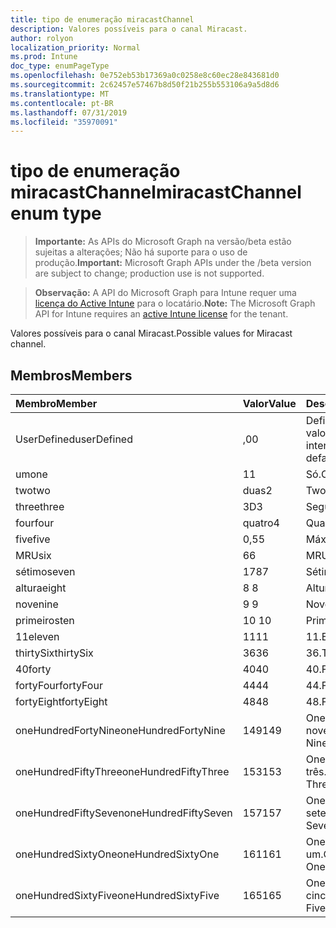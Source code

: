 ```yaml
---
title: tipo de enumeração miracastChannel
description: Valores possíveis para o canal Miracast.
author: rolyon
localization_priority: Normal
ms.prod: Intune
doc_type: enumPageType
ms.openlocfilehash: 0e752eb53b17369a0c0258e8c60ec28e843681d0
ms.sourcegitcommit: 2c62457e57467b8d50f21b255b553106a9a5d8d6
ms.translationtype: MT
ms.contentlocale: pt-BR
ms.lasthandoff: 07/31/2019
ms.locfileid: "35970091"
---
```

# <a name="miracastchannel-enum-type"></a><span data-ttu-id="d3a7f-103">tipo de enumeração miracastChannel</span><span class="sxs-lookup"><span data-stu-id="d3a7f-103">miracastChannel enum type</span></span>

> <span data-ttu-id="d3a7f-104">**Importante:** As APIs do Microsoft Graph na versão/beta estão sujeitas a alterações; Não há suporte para o uso de produção.</span><span class="sxs-lookup"><span data-stu-id="d3a7f-104">**Important:** Microsoft Graph APIs under the /beta version are subject to change; production use is not supported.</span></span>

> <span data-ttu-id="d3a7f-105">**Observação:** A API do Microsoft Graph para Intune requer uma [licença do Active Intune](https://go.microsoft.com/fwlink/?linkid=839381) para o locatário.</span><span class="sxs-lookup"><span data-stu-id="d3a7f-105">**Note:** The Microsoft Graph API for Intune requires an [active Intune license](https://go.microsoft.com/fwlink/?linkid=839381) for the tenant.</span></span>

<span data-ttu-id="d3a7f-106">Valores possíveis para o canal Miracast.</span><span class="sxs-lookup"><span data-stu-id="d3a7f-106">Possible values for Miracast channel.</span></span>

## <a name="members"></a><span data-ttu-id="d3a7f-107">Membros</span><span class="sxs-lookup"><span data-stu-id="d3a7f-107">Members</span></span>
|<span data-ttu-id="d3a7f-108">Membro</span><span class="sxs-lookup"><span data-stu-id="d3a7f-108">Member</span></span>|<span data-ttu-id="d3a7f-109">Valor</span><span class="sxs-lookup"><span data-stu-id="d3a7f-109">Value</span></span>|<span data-ttu-id="d3a7f-110">Descrição</span><span class="sxs-lookup"><span data-stu-id="d3a7f-110">Description</span></span>|
|:---|:---|:---|
|<span data-ttu-id="d3a7f-111">UserDefined</span><span class="sxs-lookup"><span data-stu-id="d3a7f-111">userDefined</span></span>|<span data-ttu-id="d3a7f-112">,0</span><span class="sxs-lookup"><span data-stu-id="d3a7f-112">0</span></span>|<span data-ttu-id="d3a7f-113">Definido pelo usuário, valor padrão, sem intenção.</span><span class="sxs-lookup"><span data-stu-id="d3a7f-113">User Defined, default value, no intent.</span></span>|
|<span data-ttu-id="d3a7f-114">um</span><span class="sxs-lookup"><span data-stu-id="d3a7f-114">one</span></span>|<span data-ttu-id="d3a7f-115">1</span><span class="sxs-lookup"><span data-stu-id="d3a7f-115">1</span></span>|<span data-ttu-id="d3a7f-116">Só.</span><span class="sxs-lookup"><span data-stu-id="d3a7f-116">One.</span></span>|
|<span data-ttu-id="d3a7f-117">two</span><span class="sxs-lookup"><span data-stu-id="d3a7f-117">two</span></span>|<span data-ttu-id="d3a7f-118">duas</span><span class="sxs-lookup"><span data-stu-id="d3a7f-118">2</span></span>|<span data-ttu-id="d3a7f-119">Two.</span><span class="sxs-lookup"><span data-stu-id="d3a7f-119">Two.</span></span>|
|<span data-ttu-id="d3a7f-120">three</span><span class="sxs-lookup"><span data-stu-id="d3a7f-120">three</span></span>|<span data-ttu-id="d3a7f-121">3D</span><span class="sxs-lookup"><span data-stu-id="d3a7f-121">3</span></span>|<span data-ttu-id="d3a7f-122">Seguintes.</span><span class="sxs-lookup"><span data-stu-id="d3a7f-122">Three.</span></span>|
|<span data-ttu-id="d3a7f-123">four</span><span class="sxs-lookup"><span data-stu-id="d3a7f-123">four</span></span>|<span data-ttu-id="d3a7f-124">quatro</span><span class="sxs-lookup"><span data-stu-id="d3a7f-124">4</span></span>|<span data-ttu-id="d3a7f-125">Quarta.</span><span class="sxs-lookup"><span data-stu-id="d3a7f-125">Four.</span></span>|
|<span data-ttu-id="d3a7f-126">five</span><span class="sxs-lookup"><span data-stu-id="d3a7f-126">five</span></span>|<span data-ttu-id="d3a7f-127">0,5</span><span class="sxs-lookup"><span data-stu-id="d3a7f-127">5</span></span>|<span data-ttu-id="d3a7f-128">Máximo.</span><span class="sxs-lookup"><span data-stu-id="d3a7f-128">Five.</span></span>|
|<span data-ttu-id="d3a7f-129">MRU</span><span class="sxs-lookup"><span data-stu-id="d3a7f-129">six</span></span>|<span data-ttu-id="d3a7f-130">6</span><span class="sxs-lookup"><span data-stu-id="d3a7f-130">6</span></span>|<span data-ttu-id="d3a7f-131">MRU.</span><span class="sxs-lookup"><span data-stu-id="d3a7f-131">Six.</span></span>|
|<span data-ttu-id="d3a7f-132">sétimo</span><span class="sxs-lookup"><span data-stu-id="d3a7f-132">seven</span></span>|<span data-ttu-id="d3a7f-133">178</span><span class="sxs-lookup"><span data-stu-id="d3a7f-133">7</span></span>|<span data-ttu-id="d3a7f-134">Sétimo.</span><span class="sxs-lookup"><span data-stu-id="d3a7f-134">Seven.</span></span>|
|<span data-ttu-id="d3a7f-135">altura</span><span class="sxs-lookup"><span data-stu-id="d3a7f-135">eight</span></span>|<span data-ttu-id="d3a7f-136">8 </span><span class="sxs-lookup"><span data-stu-id="d3a7f-136">8</span></span>|<span data-ttu-id="d3a7f-137">Altura.</span><span class="sxs-lookup"><span data-stu-id="d3a7f-137">Eight.</span></span>|
|<span data-ttu-id="d3a7f-138">nove</span><span class="sxs-lookup"><span data-stu-id="d3a7f-138">nine</span></span>|<span data-ttu-id="d3a7f-139">9 </span><span class="sxs-lookup"><span data-stu-id="d3a7f-139">9</span></span>|<span data-ttu-id="d3a7f-140">Nove.</span><span class="sxs-lookup"><span data-stu-id="d3a7f-140">Nine.</span></span>|
|<span data-ttu-id="d3a7f-141">primeiros</span><span class="sxs-lookup"><span data-stu-id="d3a7f-141">ten</span></span>|<span data-ttu-id="d3a7f-142">10 </span><span class="sxs-lookup"><span data-stu-id="d3a7f-142">10</span></span>|<span data-ttu-id="d3a7f-143">Primeiros.</span><span class="sxs-lookup"><span data-stu-id="d3a7f-143">Ten.</span></span>|
|<span data-ttu-id="d3a7f-144">11</span><span class="sxs-lookup"><span data-stu-id="d3a7f-144">eleven</span></span>|<span data-ttu-id="d3a7f-145">11</span><span class="sxs-lookup"><span data-stu-id="d3a7f-145">11</span></span>|<span data-ttu-id="d3a7f-146">11.</span><span class="sxs-lookup"><span data-stu-id="d3a7f-146">Eleven.</span></span>|
|<span data-ttu-id="d3a7f-147">thirtySix</span><span class="sxs-lookup"><span data-stu-id="d3a7f-147">thirtySix</span></span>|<span data-ttu-id="d3a7f-148">36</span><span class="sxs-lookup"><span data-stu-id="d3a7f-148">36</span></span>|<span data-ttu-id="d3a7f-149">36.</span><span class="sxs-lookup"><span data-stu-id="d3a7f-149">Thirty-Six.</span></span>|
|<span data-ttu-id="d3a7f-150">40</span><span class="sxs-lookup"><span data-stu-id="d3a7f-150">forty</span></span>|<span data-ttu-id="d3a7f-151">40</span><span class="sxs-lookup"><span data-stu-id="d3a7f-151">40</span></span>|<span data-ttu-id="d3a7f-152">40.</span><span class="sxs-lookup"><span data-stu-id="d3a7f-152">Forty.</span></span>|
|<span data-ttu-id="d3a7f-153">fortyFour</span><span class="sxs-lookup"><span data-stu-id="d3a7f-153">fortyFour</span></span>|<span data-ttu-id="d3a7f-154">44</span><span class="sxs-lookup"><span data-stu-id="d3a7f-154">44</span></span>|<span data-ttu-id="d3a7f-155">44.</span><span class="sxs-lookup"><span data-stu-id="d3a7f-155">Forty-Four.</span></span>|
|<span data-ttu-id="d3a7f-156">fortyEight</span><span class="sxs-lookup"><span data-stu-id="d3a7f-156">fortyEight</span></span>|<span data-ttu-id="d3a7f-157">48</span><span class="sxs-lookup"><span data-stu-id="d3a7f-157">48</span></span>|<span data-ttu-id="d3a7f-158">48.</span><span class="sxs-lookup"><span data-stu-id="d3a7f-158">Forty-Eight.</span></span>|
|<span data-ttu-id="d3a7f-159">oneHundredFortyNine</span><span class="sxs-lookup"><span data-stu-id="d3a7f-159">oneHundredFortyNine</span></span>|<span data-ttu-id="d3a7f-160">149</span><span class="sxs-lookup"><span data-stu-id="d3a7f-160">149</span></span>|<span data-ttu-id="d3a7f-161">OneHundredForty-nove.</span><span class="sxs-lookup"><span data-stu-id="d3a7f-161">OneHundredForty-Nine.</span></span>|
|<span data-ttu-id="d3a7f-162">oneHundredFiftyThree</span><span class="sxs-lookup"><span data-stu-id="d3a7f-162">oneHundredFiftyThree</span></span>|<span data-ttu-id="d3a7f-163">153</span><span class="sxs-lookup"><span data-stu-id="d3a7f-163">153</span></span>|<span data-ttu-id="d3a7f-164">OneHundredFifty-três.</span><span class="sxs-lookup"><span data-stu-id="d3a7f-164">OneHundredFifty-Three.</span></span>|
|<span data-ttu-id="d3a7f-165">oneHundredFiftySeven</span><span class="sxs-lookup"><span data-stu-id="d3a7f-165">oneHundredFiftySeven</span></span>|<span data-ttu-id="d3a7f-166">157</span><span class="sxs-lookup"><span data-stu-id="d3a7f-166">157</span></span>|<span data-ttu-id="d3a7f-167">OneHundredFifty-sete.</span><span class="sxs-lookup"><span data-stu-id="d3a7f-167">OneHundredFifty-Seven.</span></span>|
|<span data-ttu-id="d3a7f-168">oneHundredSixtyOne</span><span class="sxs-lookup"><span data-stu-id="d3a7f-168">oneHundredSixtyOne</span></span>|<span data-ttu-id="d3a7f-169">161</span><span class="sxs-lookup"><span data-stu-id="d3a7f-169">161</span></span>|<span data-ttu-id="d3a7f-170">OneHundredSixty-um.</span><span class="sxs-lookup"><span data-stu-id="d3a7f-170">OneHundredSixty-One.</span></span>|
|<span data-ttu-id="d3a7f-171">oneHundredSixtyFive</span><span class="sxs-lookup"><span data-stu-id="d3a7f-171">oneHundredSixtyFive</span></span>|<span data-ttu-id="d3a7f-172">165</span><span class="sxs-lookup"><span data-stu-id="d3a7f-172">165</span></span>|<span data-ttu-id="d3a7f-173">OneHundredSixty-cinco.</span><span class="sxs-lookup"><span data-stu-id="d3a7f-173">OneHundredSixty-Five.</span></span>|






